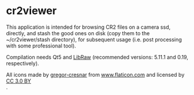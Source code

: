 # cr2viewer

This application is intended for browsing CR2 files on a camera ssd, directly, and stash the good ones on disk (copy them to the ~/cr2viewer/stash directory), for subsequent usage (i.e. post processing with some professional tool).

Compilation needs Qt5 and <a href="https://www.libraw.org/" title="LibRaw">LibRaw</a> (recommended versions: 5.11.1 and 0.19, respectively).

<div>All icons made by <a href="https://www.flaticon.com/authors/gregor-cresnar" title="Author">gregor-cresnar</a> from <a href="https://www.flaticon.com/"     title="Flaticon">www.flaticon.com</a> and licensed by <a href="http://creativecommons.org/licenses/by/3.0/"     title="Creative Commons BY 3.0" target="_blank">CC 3.0 BY</a></div>.
